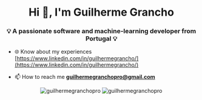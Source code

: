 <h1 align="center">Hi 👋, I'm Guilherme Grancho</h1>
<h3 align="center">💡 A passionate software and machine-learning developer from Portugal 💡</h3>

- 🌐 Know about my experiences [https://www.linkedin.com/in/guilhermegrancho/](https://www.linkedin.com/in/guilhermegrancho/)

- 📫 How to reach me **guilhermegranchopro@gmail.com**

<p align="center">
  <img src="https://github-readme-stats.vercel.app/api/top-langs?username=guilhermegranchopro&show_icons=true&locale=en&layout=compact" alt="guilhermegranchopro" />
  <img src="https://github-readme-streak-stats.herokuapp.com/?user=guilhermegranchopro" alt="guilhermegranchopro" />
</p>
